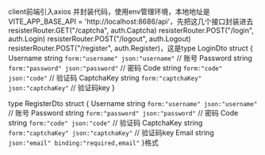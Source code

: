 client前端引入axios 并封装代码，使用env管理环境，本地地址是VITE_APP_BASE_API = 'http://localhost:8686/api'，先把这几个接口封装进去  resisterRouter.GET("/captcha", auth.Captcha)
  resisterRouter.POST("/login", auth.Login)
  resisterRouter.POST("/logout", auth.Logout)
  resisterRouter.POST("/register", auth.Register)，这是type LoginDto struct {
    Username   string `form:"username" json:"username"`     // 账号
    Password   string `form:"password" json:"password"`     // 密码
    Code       string `form:"code" json:"code"`             // 验证码
    CaptchaKey string `form:"captchaKey" json:"captchaKey"` // 验证码key
  }
  
  type RegisterDto struct {
    Username   string `form:"username" json:"username"`     // 账号
    Password   string `form:"password" json:"password"`     // 密码
    Code       string `form:"code" json:"code"`             // 验证码
    CaptchaKey string `form:"captchaKey" json:"captchaKey"` // 验证码key
    Email      string `json:"email" binding:"required,email"`
  }格式
